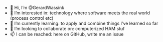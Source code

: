 - 👋 Hi, I’m @GerardWassink
- 👀 I’m interested in: technology where software meets the real world (process control etc)
- 🌱 I’m currently learning: to apply and combine things I've learned so far
- 💞️ I’m looking to collaborate on: computerized HAM stuf
- 📫 I can be reached: here on GitHub, write me an issue

<!---
GerardWassink/GerardWassink is a ✨ special ✨ repository because its `README.md` (this file) appears on your GitHub profile.
You can click the Preview link to take a look at your changes.
--->
